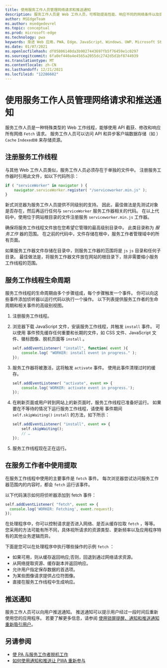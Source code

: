 ```yaml
---
title: 使用服务工作人员管理网络请求和推送通知
description: 服务工作人员是 Web 工作人员，可帮助提高性能、响应不同的网络条件以及提高与 Web 应用程序的连接。
author: MSEdgeTeam
ms.author: msedgedevrel
ms.topic: conceptual
ms.prod: microsoft-edge
ms.technology: pwa
keywords: 渐进 Web 应用，PWA、Edge、JavaScript、Windows、UWP、Microsoft Store
ms.date: 01/07/2021
ms.openlocfilehash: df05806140da3b9027443697fb5f76459e1c0297
ms.sourcegitcommit: 6fa0ef440a4e4565a2055dc2742d5d1bf8744939
ms.translationtype: MT
ms.contentlocale: zh-CN
ms.lasthandoff: 12/21/2021
ms.locfileid: "12286602"
---
```

# <a name="use-service-workers-to-manage-network-requests-and-push-notifications"></a>使用服务工作人员管理网络请求和推送通知

服务工作人员是一种特殊类型的 Web 工作线程，能够使用 API 截获、修改和响应所有网络 `Fetch` 请求。  服务工作人员可以访问 API 和异步客户端数据存储（如 ） `Cache` `IndexedDB` 来存储资源。


<!-- ====================================================================== -->
## <a name="registering-a-service-worker"></a>注册服务工作线程

与其他 Web 工作人员类似，服务工作人员必须存在于单独的文件中。 注册服务工作器时引用此文件，如以下代码所示：

```javascript
if ( "serviceWorker" in navigator ) {
    navigator.serviceWorker.register( "/serviceworker.min.js" );
}
```

新式浏览器为服务工作人员提供不同级别的支持。 因此，最佳做法是先测试对象是否存在，然后再运行任何与 `serviceWorker` 服务工作器相关的代码。 在以上代码中，使用位于网站根目录的文件注册服务 `serviceworker.min.js` 工作器。

确保将服务工作线程文件放在您希望它管理的最高级别目录中。  此类目录称为 _服务工作_ 器的范围。  在之前的代码中，文件存储在根中，服务工作者管理域中的所有页面。

如果服务工作器文件存储在目录中，则服务工作器的范围将是 `js` `js` 目录和任何子目录。  最佳做法是，将服务工作器文件放在网站的根目录下，除非需要缩小服务工作线程的范围。


<!-- ====================================================================== -->
## <a name="the-service-worker-lifecycle"></a>服务工作线程生命周期

服务工作线程的生命周期由多个步骤组成，每个步骤触发一个事件。 你可以向这些事件添加侦听器以运行代码以执行一个操作。 以下列表提供服务工作者的生命周期和相关事件的高级别视图。

1.  注册服务工作线程。

1.  浏览器下载 JavaScript 文件，安装服务工作线程，并触发 `install` 事件。 可以使用 事件预先缓存任何重要和长期的文件，如 CSS 文件、JavaScript 文件、徽标图像、脱机页面等 `install` 。

    ```javascript
    self.addEventListener( "install", function( event ){
        console.log( "WORKER: install event in progress." );
    });
    ```

1.  服务工作器将被激活，这将触发 `activate` 事件。  使用此事件清理过时的缓存。

    ```javascript
    self.addEventListener( "activate", event => {
        console.log('WORKER: activate event in progress.');
    });
    ```

1.  在刷新页面或用户转到网站上的新页面时，服务工作线程已准备好运行。 如果要在不等待的情况下运行服务工作线程，请使用 事件期间 `self.skipWaiting()` `install` 的方法，如下所示：

    ```javascript
    self.addEventListener( "install", event => {
        self.skipWaiting();
        // …
    });
    ```

1.  服务工作线程现在正在运行。


<!-- ====================================================================== -->
## <a name="using-fetch-in-service-workers"></a>在服务工作者中使用提取

在服务工作线程中使用的主要事件是 `fetch` 事件。  每次浏览器尝试访问服务工作器范围内的内容时，都会 `fetch` 运行该事件。

以下代码演示如何将侦听器添加到 fetch 事件：

```javascript
self.addEventListener( "fetch", event => {
  console.log('WORKER: Fetching', event.request);
});
```

在处理程序中，你可以控制请求是否进入网络、是否从缓存拉取 `fetch` ，等等。  您采用的方法可能有所不同，具体视所请求的资源类型、更新频率以及应用程序特有的其他业务逻辑而异。

下面是您可以在处理程序中执行哪些操作的示例 `fetch` ：

*   如果可用，则从缓存返回响应;否则，回退到通过网络请求资源。
*   从网络提取资源、缓存副本并返回响应。
*   允许用户指定保存数据的首选项。
*   为某些图像请求提供占位符图像。
*   直接在服务工作线程中生成响应。


<!-- ====================================================================== -->
## <a name="push-notifications"></a>推送通知

服务工作人员可以向用户推送通知。  推送通知可以提示用户经过一段时间后重新使用您的应用程序。  若要了解更多信息，请参阅 [使用锁屏提醒、通知和推送通知重新吸引用户](./notifications-badges.md)。


<!-- ====================================================================== -->
## <a name="see-also"></a>另请参阅

*   [使 PA 与服务工作者脱机工作](https://developer.mozilla.org/docs/Web/Progressive_web_apps/Offline_Service_workers)
*   [如何使用通知和推送让 PWA 重新参与](https://developer.mozilla.org/docs/Web/Progressive_web_apps/Re-engageable_Notifications_Push)
